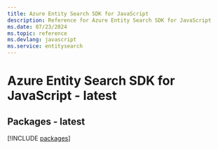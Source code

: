 ```yaml
---
title: Azure Entity Search SDK for JavaScript
description: Reference for Azure Entity Search SDK for JavaScript
ms.date: 07/23/2024
ms.topic: reference
ms.devlang: javascript
ms.service: entitysearch
---
```

# Azure Entity Search SDK for JavaScript - latest
## Packages - latest
[!INCLUDE [packages](entity-search-index.md)]